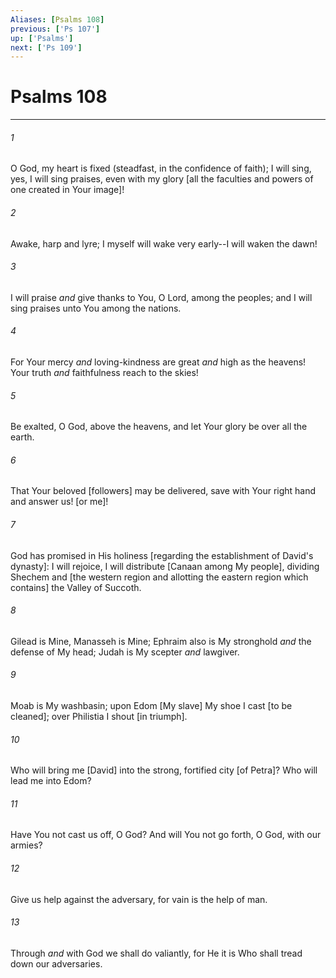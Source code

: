 ```yaml
---
Aliases: [Psalms 108]
previous: ['Ps 107']
up: ['Psalms']
next: ['Ps 109']
---
```

# Psalms 108

***














###### 1 






O God, my heart is fixed (steadfast, in the confidence of faith); I will sing, yes, I will sing praises, even with my glory [all the faculties and powers of one created in Your image]! 













###### 2 






Awake, harp and lyre; I myself will wake very early--I will waken the dawn! 













###### 3 






I will praise _and_ give thanks to You, O Lord, among the peoples; and I will sing praises unto You among the nations. 













###### 4 






For Your mercy _and_ loving-kindness are great _and_ high as the heavens! Your truth _and_ faithfulness reach to the skies! 













###### 5 






Be exalted, O God, above the heavens, and let Your glory be over all the earth. 













###### 6 






That Your beloved [followers] may be delivered, save with Your right hand and answer us! [or me]! 













###### 7 






God has promised in His holiness [regarding the establishment of David's dynasty]: I will rejoice, I will distribute [Canaan among My people], dividing Shechem and [the western region and allotting the eastern region which contains] the Valley of Succoth. 













###### 8 






Gilead is Mine, Manasseh is Mine; Ephraim also is My stronghold _and_ the defense of My head; Judah is My scepter _and_ lawgiver. 













###### 9 






Moab is My washbasin; upon Edom [My slave] My shoe I cast [to be cleaned]; over Philistia I shout [in triumph]. 













###### 10 






Who will bring me [David] into the strong, fortified city [of Petra]? Who will lead me into Edom? 













###### 11 






Have You not cast us off, O God? And will You not go forth, O God, with our armies? 













###### 12 






Give us help against the adversary, for vain is the help of man. 













###### 13 






Through _and_ with God we shall do valiantly, for He it is Who shall tread down our adversaries.
